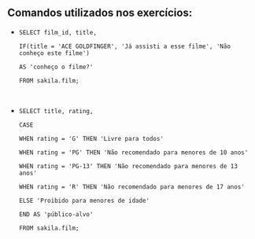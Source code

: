 <h2>Comandos utilizados nos exercícios:</h2>


* `SELECT film_id, title,`

    `IF(title = 'ACE GOLDFINGER', 'Já assisti a esse filme', 'Não conheço este filme') `

    `AS 'conheço o filme?'`

  `FROM sakila.film;`

<br>

* `SELECT title, rating,`

  `CASE`

    `WHEN rating = 'G' THEN 'Livre para todos'`

    `WHEN rating = 'PG' THEN 'Não recomendado para menores de 10 anos'`

    `WHEN rating = 'PG-13' THEN 'Não recomendado para menores de 13 anos'`

    `WHEN rating = 'R' THEN 'Não recomendado para menores de 17 anos'`

    `ELSE 'Proibido para menores de idade'`

    `END AS 'público-alvo'`

  `FROM sakila.film;`